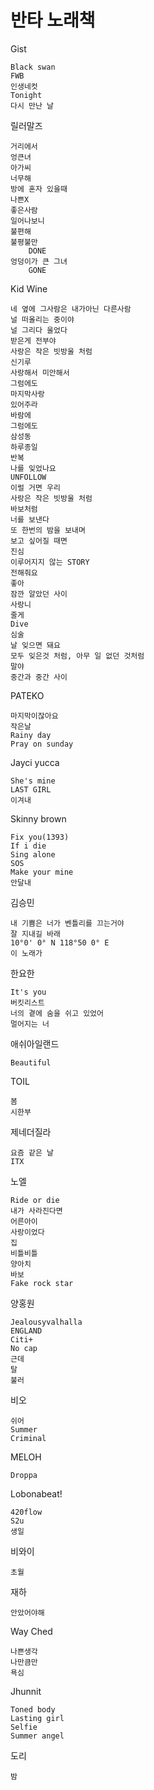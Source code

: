 # 반타 노래책

Gist

	Black swan				
	FWB
    인생네컷
    Tonight
    다시 만난 날

릴러말즈

	거리에서	
	엉큰녀		
	아가씨			
	너무해		
	방에 혼자 있을때		
	나쁜X		
	좋은사람		
	일어나보니		
	불편해		
	불평불만
        DONE
	엉덩이가 큰 그녀
        GONE
    
Kid Wine

	네 옆에 그사람은 내가아닌 다른사람
    널 떠올리는 중이야
    널 그리다 울었다
    받은게 전부야
    사랑은 작은 빗방울 처럼
    신기루
    사랑해서 미안해서
    그럼에도
	마지막사랑		
	있어주라	
    바람에
	그럼에도
    삼성동
    하루종일	
	반복 
    나를 잊었나요
    UNFOLLOW
    이럴 거면 우리
    사랑은 작은 빗방울 처럼
    바보처럼
    너를 보낸다
    또 한번의 밤을 보내며
    보고 싶어질 때면
    진심
    이루어지지 않는 STORY
    전해줘요
    좋아
    잠깐 알았던 사이
    사랑니
    줄게
    Dive
    심술
    날 잊으면 돼요
    모두 잊은것 처럼, 아무 일 없던 것처럼
    말야
    중간과 중간 사이
    

PATEKO	

    마지막이잖아요
    작은날
    Rainy day
    Pray on sunday

Jayci yucca

	She's mine		
	LAST GIRL		
	이겨내

Skinny brown

	Fix you(1393)		
	If i die		
	Sing alone		
	SOS		
	Make your mine		
	안달내	

김승민

	내 기쁨은 너가 벤틀리를 끄는거야
    잘 지내길 바래
	10°0' 0° N 118°50 0° E		
	이 노래가	

한요한

	It's you		
	버킷리스트		
	너의 곁에 숨을 쉬고 있었어
    멀어지는 너

애쉬아일랜드

	Beautiful		

TOIL

	봄
    시한부
	
제네더질라

	요즘 같은 날		
	ITX	

노엘

	Ride or die		
	내가 사라진다면		
	어른아이			
	사랑이었다		
	집				
	비틀비틀		
	양아치		
	바보
    Fake rock star
    	
양홍원

	Jealousyvalhalla		
	ENGLAND		
	Citi+		
	No cap		
	근데		
	탈
    불러
    

비오

	쉬어		
	Summer
    Criminal

MELOH

	Droppa		

Lobonabeat!

    420flow
    S2u
    생일

비와이

    초월

재하

    안았어야해

Way Ched

    나쁜생각
    나만큼만
    욕심
    
Jhunnit
    
    Toned body
    Lasting girl
    Selfie
    Summer angel

 도리

    밤
    

        
